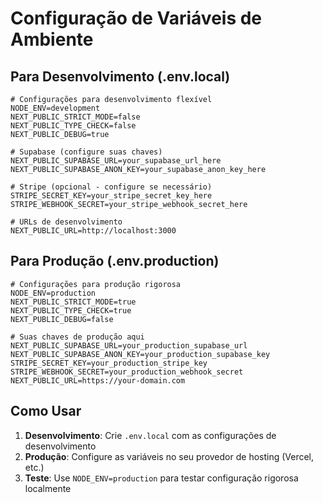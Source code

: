 # Configuração de Variáveis de Ambiente

## Para Desenvolvimento (.env.local)

```env
# Configurações para desenvolvimento flexível
NODE_ENV=development
NEXT_PUBLIC_STRICT_MODE=false
NEXT_PUBLIC_TYPE_CHECK=false
NEXT_PUBLIC_DEBUG=true

# Supabase (configure suas chaves)
NEXT_PUBLIC_SUPABASE_URL=your_supabase_url_here
NEXT_PUBLIC_SUPABASE_ANON_KEY=your_supabase_anon_key_here

# Stripe (opcional - configure se necessário)
STRIPE_SECRET_KEY=your_stripe_secret_key_here
STRIPE_WEBHOOK_SECRET=your_stripe_webhook_secret_here

# URLs de desenvolvimento
NEXT_PUBLIC_URL=http://localhost:3000
```

## Para Produção (.env.production)

```env
# Configurações para produção rigorosa
NODE_ENV=production
NEXT_PUBLIC_STRICT_MODE=true
NEXT_PUBLIC_TYPE_CHECK=true
NEXT_PUBLIC_DEBUG=false

# Suas chaves de produção aqui
NEXT_PUBLIC_SUPABASE_URL=your_production_supabase_url
NEXT_PUBLIC_SUPABASE_ANON_KEY=your_production_supabase_key
STRIPE_SECRET_KEY=your_production_stripe_key
STRIPE_WEBHOOK_SECRET=your_production_webhook_secret
NEXT_PUBLIC_URL=https://your-domain.com
```

## Como Usar

1. **Desenvolvimento**: Crie `.env.local` com as configurações de desenvolvimento
2. **Produção**: Configure as variáveis no seu provedor de hosting (Vercel, etc.)
3. **Teste**: Use `NODE_ENV=production` para testar configuração rigorosa localmente
